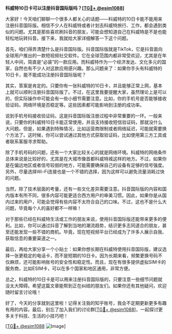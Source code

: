 **科威特10日卡可以注册抖音国际版吗？[[TG💪+ @esim1088](https://t.me/s/esim1088)]**

大家好！今天咱们聊聊一个很多人都关心的话题——科威特的10日卡能不能用来注册抖音国际版。相信不少人在科威特或者计划去科威特旅行、工作，都会遇到类似的问题。尤其是那些喜欢刷抖音的朋友，可能会想知道自己在科威特是不是也能轻松地玩转抖音。接下来，我就给大家详细解答一下这个问题。

首先，咱们得弄清楚什么是抖音国际版。抖音国际版就是TikTok，它是抖音面向全球用户推出的一款短视频社交软件。它在全球范围内都非常受欢迎，尤其是在年轻人中间，简直是“必装”的一款应用。而科威特作为一个经济发达、文化多元的国家，自然也有不少人对这款应用感兴趣。那么问题来了：如果你手头有科威特的10日卡，能不能成功注册抖音国际版呢？

其实，答案是肯定的。只要你有一张科威特的10日卡，并且能够正常上网，基本上就可以顺利注册抖音国际版了。不过，在这里我要提醒大家，虽然理论上是可以的，但实际操作中可能会有一些小细节需要注意。比如，你的手机号是否能够接收验证码，网络环境是否稳定等。这些因素都可能影响到注册的成功率。

说到手机号码接收验证码，这是抖音国际版注册过程中非常重要的一环。一般来说，只要你的科威特10日卡能正常使用，并且支持接收短信验证码，那就没什么大问题。但是，如果遇到特殊情况，比如运营商限制或者网络延迟，可能就需要换个方法了。这时候，你可以尝试通过其他方式获取验证码，比如使用第三方工具或者联系客服寻求帮助。

除了手机号码的问题，还有一个大家比较关心的就是网络环境。科威特的网络条件总体来说是比较好的，尤其是在大城市像首都科威特城这样的地方。不过，如果你是在偏远地区或者信号较弱的地方，可能需要确保自己的设备有足够的信号强度。另外，尽量选择Wi-Fi连接也是一个不错的选择，因为这样可以避免流量消耗过快的问题。

当然，除了技术层面的考量，还有一些文化差异需要注意。抖音国际版的内容和国内版本有所不同，很多内容可能更适合西方用户的审美习惯。因此，如果你是从国内过来的用户，可能会觉得有些内容不太符合自己的口味。不过，这也不是什么大问题，毕竟每个人的喜好都不一样嘛！

对于那些已经在科威特生活或工作的朋友来说，使用抖音国际版还能带来更多的便利。比如，你可以通过抖音了解到当地的潮流趋势，结识更多志同道合的朋友，甚至还能发现一些不错的商机。毕竟，现在短视频平台已经成为了许多人展示自我、获取信息的重要渠道之一。

最后，再给大家分享一个小贴士：如果你想长期在科威特使用抖音国际版，建议选择一张更稳定的电话卡，而不是短期的10日卡。因为长期来看，频繁更换号码不仅麻烦，还可能影响账号的安全性和稳定性。而且，现在有很多提供虚拟SIM卡的服务商，比如ESIM卡，可以在多个国家和地区通用，非常方便。

总之，科威特的10日卡是可以用来注册抖音国际版的，只要注意一些细节问题就没太大障碍。希望这篇文章能帮到正在纠结的朋友们。如果你还有其他疑问，欢迎随时留言讨论哦！

好了，今天的分享就到这里啦！记得关注我的知乎账号，我会不定期更新更多有趣有用的内容。最后，别忘了加入我们的讨论群[[TG💪+ @esim1088](https://t.me/s/esim1088)]，一起探讨更多关于科技、生活的小技巧吧！

[[TG💪+ @esim1088](https://t.me/s/esim1088) ![Image](https://i.postimg.cc/4NQfJmqS/Snipaste-2025-05-13-00-14-12.png)]